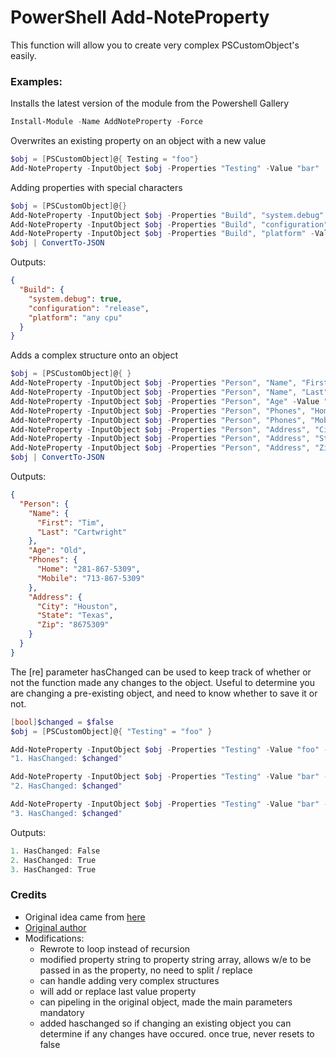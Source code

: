 # PowerShell Add-NoteProperty

This function will allow you to create very complex PSCustomObject's easily.

### Examples: 

Installs the latest version of the module from the Powershell Gallery
```powershell
Install-Module -Name AddNoteProperty -Force
```

Overwrites an existing property on an object with a new value
```powershell
$obj = [PSCustomObject]@{ Testing = "foo"}
Add-NoteProperty -InputObject $obj -Properties "Testing" -Value "bar"
```

Adding properties with special characters
```powershell
$obj = [PSCustomObject]@{}
Add-NoteProperty -InputObject $obj -Properties "Build", "system.debug" -Value $true
Add-NoteProperty -InputObject $obj -Properties "Build", "configuration" -Value "release"
Add-NoteProperty -InputObject $obj -Properties "Build", "platform" -Value "any cpu"
$obj | ConvertTo-JSON 
```

Outputs:
```json
{
  "Build": {
    "system.debug": true,
    "configuration": "release",
    "platform": "any cpu"
  }
}
```

Adds a complex structure onto an object
```powershell
$obj = [PSCustomObject]@{ }
Add-NoteProperty -InputObject $obj -Properties "Person", "Name", "First" -Value "Tim" 
Add-NoteProperty -InputObject $obj -Properties "Person", "Name", "Last" -Value "Cartwright" 
Add-NoteProperty -InputObject $obj -Properties "Person", "Age" -Value "Old" 
Add-NoteProperty -InputObject $obj -Properties "Person", "Phones", "Home" -Value "281-867-5309" 
Add-NoteProperty -InputObject $obj -Properties "Person", "Phones", "Mobile" -Value "713-867-5309" 
Add-NoteProperty -InputObject $obj -Properties "Person", "Address", "City" -Value "Houston" 
Add-NoteProperty -InputObject $obj -Properties "Person", "Address", "State" -Value "Texas" 
Add-NoteProperty -InputObject $obj -Properties "Person", "Address", "Zip" -Value "8675309" 
$obj | ConvertTo-JSON 
```

Outputs:
```json
{
  "Person": {
    "Name": {
      "First": "Tim",
      "Last": "Cartwright"
    },
    "Age": "Old",
    "Phones": {
      "Home": "281-867-5309",
      "Mobile": "713-867-5309"
    },
    "Address": {
      "City": "Houston",
      "State": "Texas",
      "Zip": "8675309"
    }
  }
}
```

The [re] parameter hasChanged can be used to keep track of whether or not the function made any changes to the object. Useful to determine you are changing a pre-existing object, and need to know whether to save it or not.
```powershell
[bool]$changed = $false
$obj = [PSCustomObject]@{ "Testing" = "foo" }

Add-NoteProperty -InputObject $obj -Properties "Testing" -Value "foo" -hasChanged ([ref]$changed) #test has changed
"1. HasChanged: $changed"

Add-NoteProperty -InputObject $obj -Properties "Testing" -Value "bar" -hasChanged ([ref]$changed) #test property that pre-exist
"2. HasChanged: $changed"

Add-NoteProperty -InputObject $obj -Properties "Testing" -Value "bar" -hasChanged ([ref]$changed) #test haschanged not flipping back on nil change
"3. HasChanged: $changed"
```

Outputs:
```powershell
1. HasChanged: False
2. HasChanged: True
3. HasChanged: True
```

### Credits 	

  - Original idea came from [here][1]
  - [Original author][2]
  - Modifications:
    - Rewrote to loop instead of recursion
    - modified property string to property string array, allows w/e to be passed in as the property, no need to split / replace
    - can handle adding very complex structures
    - will add or replace last value property
    - can pipeling in the original object, made the main parameters mandatory
    - added haschanged so if changing an existing object you can determine if any changes have occured. once true, never resets to false        
	
[1]: https://stackoverflow.com/a/57183818/1988507/
[2]: https://stackoverflow.com/users/5650875/j-peter


